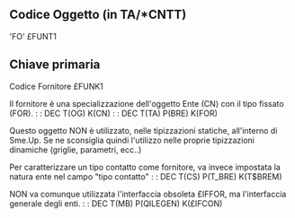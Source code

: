 ## Codice Oggetto (in TA/\*CNTT)
'FO'                                          £FUNT1

## Chiave primaria
Codice Fornitore                              £FUNK1

Il fornitore è una specializzazione dell'oggetto Ente (CN) con il tipo fissato (FOR).
 :  : DEC T(OG) K(CN)
 :  : DEC T(TA) P(BRE) K(FOR)

Questo oggetto NON è utilizzato, nelle tipizzazioni statiche, all'interno di Sme.Up.
Se ne sconsiglia quindi l'utilizzo nelle proprie tipizzazioni dinamiche (griglie, parametri, ecc..)

Per caratterizzare un tipo contatto come fornitore, va invece impostata la natura ente nel campo "tipo contatto"
 :  : DEC T(CS) P(T_BRE) K(T$BREM)

NON va comunque utilizzata l'interfaccia obsoleta £IFFOR, ma l'interfaccia generale degli enti.
 :  : DEC T(MB) P(QILEGEN) K(£IFCON)

